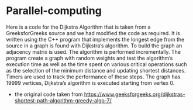 # Parallel-computing
Here is a code for the Dijkstra Algorithm that is taken from a GreeksforGreeks source and we had modified the code as required.
It is written using the C++ program that implements the longest edge from the source in a graph is found with Dijkstra’s algorithm. To build the graph an adjacency matrix is used. The algorithm is performed incrementally. The program create a graph with random weights and test the algorithm’s execution time as well as the time spent on various critical operations such as the selection of the minimum distance and updating shortest distances. Timers are used to track the performance of these steps. The graph has 19999 vertices, Dijkstra’s algorithm is executed starting from vertex 0.
- the original code taken from https://www.geeksforgeeks.org/dijkstras-shortest-path-algorithm-greedy-algo-7/
